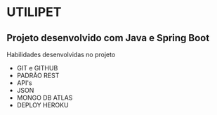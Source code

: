 # UTILIPET

## Projeto desenvolvido com Java e Spring Boot

Habilidades desenvolvidas no projeto
- GIT e GITHUB
- PADRÃO REST
- API's
- JSON
- MONGO DB ATLAS
- DEPLOY HEROKU
